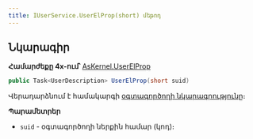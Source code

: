 ```yaml
---
title: IUserService.UserElProp(short) մեթոդ  
---
```


## Նկարագիր

**Համարժեքը 4x-ում՝** [AsKernel.UserElProp](https://armsoft.github.io/as4x-docs/HTM/ProgrGuide/Functions/Functions/SysDefManagment/UserElProp.html)

```c#
public Task<UserDescription> UserElProp(short suid)
```

Վերադարձնում է համակարգի [օգտագործողի նկարագրությունը](../../types/UserDescription.md)։

**Պարամետրեր**

* `suid` - օգտագործողի ներքին համար (կոդ)։
